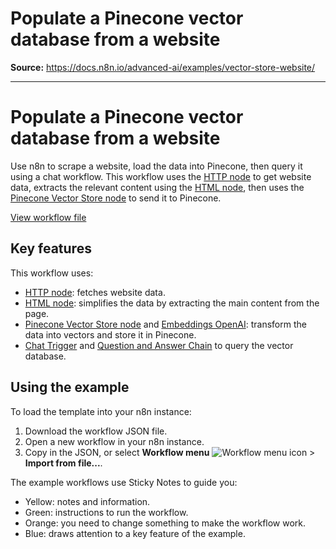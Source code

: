 # Populate a Pinecone vector database from a website

**Source:** https://docs.n8n.io/advanced-ai/examples/vector-store-website/

---

# Populate a Pinecone vector database from a website

Use n8n to scrape a website, load the data into Pinecone, then query it using a chat workflow. This workflow uses the [HTTP node](../../../integrations/builtin/core-nodes/n8n-nodes-base.httprequest/) to get website data, extracts the relevant content using the [HTML node](../../../integrations/builtin/core-nodes/n8n-nodes-base.html/), then uses the [Pinecone Vector Store node](../../../integrations/builtin/cluster-nodes/root-nodes/n8n-nodes-langchain.vectorstorepinecone/) to send it to Pinecone.

[View workflow file](/_workflows/advanced-ai/examples/populate_a_pinecone_vector_database_from_a_website.json)

## Key features

This workflow uses:

- [HTTP node](../../../integrations/builtin/core-nodes/n8n-nodes-base.httprequest/): fetches website data.
- [HTML node](../../../integrations/builtin/core-nodes/n8n-nodes-base.html/): simplifies the data by extracting the main content from the page.
- [Pinecone Vector Store node](../../../integrations/builtin/cluster-nodes/root-nodes/n8n-nodes-langchain.vectorstorepinecone/) and [Embeddings OpenAI](../../../integrations/builtin/cluster-nodes/sub-nodes/n8n-nodes-langchain.embeddingsopenai/): transform the data into vectors and store it in Pinecone.
- [Chat Trigger](../../../integrations/builtin/core-nodes/n8n-nodes-langchain.chattrigger/) and [Question and Answer Chain](../../../integrations/builtin/cluster-nodes/root-nodes/n8n-nodes-langchain.chainretrievalqa/) to query the vector database.

## Using the example

To load the template into your n8n instance:

1. Download the workflow JSON file.
2. Open a new workflow in your n8n instance.
3. Copy in the JSON, or select **Workflow menu** ![Workflow menu icon](../../../_images/common-icons/three-dots-horizontal.png) > **Import from file...**.

The example workflows use Sticky Notes to guide you:

- Yellow: notes and information.
- Green: instructions to run the workflow.
- Orange: you need to change something to make the workflow work.
- Blue: draws attention to a key feature of the example.
